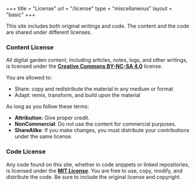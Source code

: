 +++
title = "License"
url = "/license"
type = "miscellaneous"
layout = "basic"
+++

This site includes both original writings and code. The content and the code are shared under different licenses.

### Content License

All digital garden content, including articles, notes, logs, and other writings, is licensed under the **[Creative Commons BY-NC-SA 4.0](https://creativecommons.org/licenses/by-nc-sa/4.0/)** license.

You are allowed to:

- Share: copy and redistribute the material in any medium or format  
- Adapt: remix, transform, and build upon the material

As long as you follow these terms:

- **Attribution**: Give proper credit.  
- **NonCommercial**: Do not use the content for commercial purposes.  
- **ShareAlike**: If you make changes, you must distribute your contributions under the same license.

### Code License

Any code found on this site, whether in code snippets or linked repositories, is licensed under the **[MIT License](https://opensource.org/licenses/MIT)**. You are free to use, copy, modify, and distribute the code. Be sure to include the original license and copyright.

